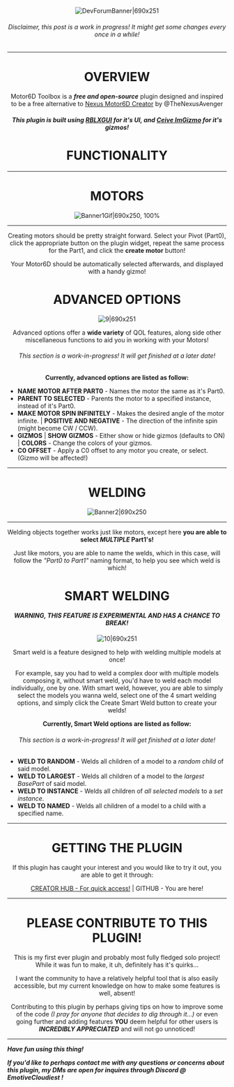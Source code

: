 <div align="center">

![DevForumBanner|690x251](upload://hHKV2TgAaQXgYIzOrLCl8eLp7Ji.png)

###### Disclaimer, this post is a work in progress! It might get some changes every once in a while!

---

# OVERVIEW

Motor6D Toolbox is a ***free and open-source*** plugin designed and inspired to be a free alternative to [Nexus Motor6D Creator](https://create.roblox.com/store/asset/17136227485/Nexus-Motor6D-Creator) by @TheNexusAvenger

##### This plugin is built using [RBLXGUI](https://devforum.roblox.com/t/rblxgui-v104-studio-like-gui-library-that-emulates-the-standard-studio-look-and-feel/2891503) for it's UI, and [Ceive ImGizmo](https://devforum.roblox.com/t/ceive-imgizmo-a-debug-gizmo-library/2470790) for it's gizmos!

# FUNCTIONALITY

---

# MOTORS

![Banner1Gif|690x250, 100%](upload://qdB2rIETZ8oRKX5VMbzGQjS2S1a.gif)

---

Creating motors should be pretty straight forward. Select your Pivot (Part0), click the appropriate button on the plugin widget, repeat the same process for the Part1, and click the **create motor** button!

Your Motor6D should be automatically selected afterwards, and displayed with a handy gizmo!

# ADVANCED OPTIONS

![9|690x251](upload://uCLEPyndMT2XJK8WnqETtRDViMP.png)

Advanced options offer a **wide variety** of QOL features, along side other miscellaneous functions to aid you in working with your Motors!

###### This section is a work-in-progress! It will get finished at a later date!

**Currently, advanced options are listed as follow:**

</div>

* **NAME MOTOR AFTER PART0** - Names the motor the same as it's Part0.
* **PARENT TO SELECTED** - Parents the motor to a specified instance, instead of it's Part0.
* **MAKE MOTOR SPIN INFINITELY** - Makes the desired angle of the motor infinite.
| **POSITIVE AND NEGATIVE** - The direction of the infinite spin (might become CW / CCW).
* **GIZMOS**
| **SHOW GIZMOS** - Either show or hide gizmos (defaults to ON)
| **COLORS** - Change the colors of your gizmos.
* **C0 OFFSET** - Apply a C0 offset to any motor you create, or select. (Gizmo will be affected!)

---
<div align="center">

# WELDING

![Banner2|690x250](upload://cUPeGsali6jRStRj05SNfVIO2NR.gif)

---

Welding objects together works just like motors, except here **you are able to select *MULTIPLE* Part1's!**

Just like motors, you are able to name the welds, which in this case, will follow the *"Part0 to Part1"* naming format, to help you see which weld is which!

# SMART WELDING
#### *WARNING, THIS FEATURE IS EXPERIMENTAL AND HAS A CHANCE TO BREAK!*

![10|690x251](upload://ssLmACySJ2QpfKjbj5jMPwlZjIA.png)

Smart weld is a feature designed to help with welding multiple models at once!

For example, say you had to weld a complex door with multiple models composing it, without smart weld, you'd have to weld each model individually, one by one. With smart weld, however, you are able to simply select the models you wanna weld, select one of the 4 smart welding options, and simply click the Create Smart Weld button to create your welds!

**Currently, Smart Weld options are listed as follow:**

###### This section is a work-in-progress! It will get finished at a later date!

</div>

* **WELD TO RANDOM** - Welds all children of a model to a *random child* of said model.
* **WELD TO LARGEST** - Welds all children of a model to the *largest BasePart* of said model.
* **WELD TO INSTANCE** - Welds all children of *all selected models* to a *set instance*.
* **WELD TO NAMED** - Welds all children of a model to a child with a specified name.

---
<div align="center">

# GETTING THE PLUGIN

If this plugin has caught your interest and you would like to try it out, you are able to get it through:

[CREATOR HUB - For quick access!](https://create.roblox.com/store/asset/96282895200087/Motor6D-Toolbox) | GITHUB - You are here!

---

# PLEASE CONTRIBUTE TO THIS PLUGIN!

This is my first ever plugin and probably most fully fledged solo project! 
While it was fun to make, it uh, definitely has it's quirks...

I want the community to have a relatively helpful tool that is also easily accessible, but my current knowledge on how to make some features is well, absent!

Contributing to this plugin by perhaps giving tips on how to improve some of the code *(I pray for anyone that decides to dig through it...)* or even going further and adding features **YOU** deem helpful for other users is ***INCREDIBLY APPRECIATED*** and will not go unnoticed!
</div>

---

***Have fun using this thing!***

***If you'd like to perhaps contact me with any questions or concerns about this plugin, my DMs are open for inquires through Discord @ EmotiveCloudiest !***
